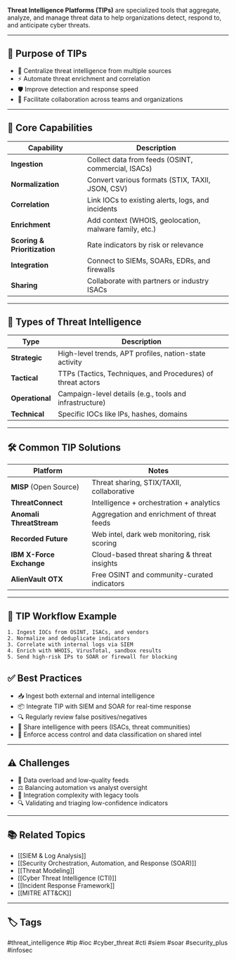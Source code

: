 **Threat Intelligence Platforms (TIPs)** are specialized tools that aggregate, analyze, and manage threat data to help organizations detect, respond to, and anticipate cyber threats.

---

## 🎯 Purpose of TIPs

- 🧬 Centralize threat intelligence from multiple sources
- ⚡ Automate threat enrichment and correlation
- 🛡️ Improve detection and response speed
- 🔄 Facilitate collaboration across teams and organizations

---

## 🧱 Core Capabilities

| Capability           | Description                                               |
|----------------------|-----------------------------------------------------------|
| **Ingestion**         | Collect data from feeds (OSINT, commercial, ISACs)        |
| **Normalization**     | Convert various formats (STIX, TAXII, JSON, CSV)          |
| **Correlation**       | Link IOCs to existing alerts, logs, and incidents         |
| **Enrichment**        | Add context (WHOIS, geolocation, malware family, etc.)   |
| **Scoring & Prioritization** | Rate indicators by risk or relevance               |
| **Integration**       | Connect to SIEMs, SOARs, EDRs, and firewalls              |
| **Sharing**           | Collaborate with partners or industry ISACs               |

---

## 🧠 Types of Threat Intelligence

| Type               | Description                                     |
|--------------------|-------------------------------------------------|
| **Strategic**       | High-level trends, APT profiles, nation-state activity |
| **Tactical**        | TTPs (Tactics, Techniques, and Procedures) of threat actors |
| **Operational**     | Campaign-level details (e.g., tools and infrastructure) |
| **Technical**       | Specific IOCs like IPs, hashes, domains        |

---

## 🛠 Common TIP Solutions

| Platform             | Notes                                              |
|----------------------|----------------------------------------------------|
| **MISP** (Open Source) | Threat sharing, STIX/TAXII, collaborative        |
| **ThreatConnect**    | Intelligence + orchestration + analytics           |
| **Anomali ThreatStream** | Aggregation and enrichment of threat feeds    |
| **Recorded Future**  | Web intel, dark web monitoring, risk scoring       |
| **IBM X-Force Exchange** | Cloud-based threat sharing & threat insights  |
| **AlienVault OTX**   | Free OSINT and community-curated indicators        |

---

## 🔄 TIP Workflow Example

```plaintext
1. Ingest IOCs from OSINT, ISACs, and vendors
2. Normalize and deduplicate indicators
3. Correlate with internal logs via SIEM
4. Enrich with WHOIS, VirusTotal, sandbox results
5. Send high-risk IPs to SOAR or firewall for blocking
```

## ✅ Best Practices

- 📥 Ingest both external and internal intelligence
- 📦 Integrate TIP with SIEM and SOAR for real-time response
- 🔍 Regularly review false positives/negatives
- 🧠 Share intelligence with peers (ISACs, threat communities)
- 🔐 Enforce access control and data classification on shared intel

---

## ⚠️ Challenges

- 🧱 Data overload and low-quality feeds
- ⚖️ Balancing automation vs analyst oversight
- 🔌 Integration complexity with legacy tools
- 🔍 Validating and triaging low-confidence indicators

---

## 📚 Related Topics

- [[SIEM & Log Analysis]]
- [[Security Orchestration, Automation, and Response (SOAR)]]
- [[Threat Modeling]]
- [[Cyber Threat Intelligence (CTI)]]
- [[Incident Response Framework]]
- [[MITRE ATT&CK]]
---

## 🏷 Tags

#threat_intelligence #tip #ioc #cyber_threat #cti #siem #soar #security_plus #infosec